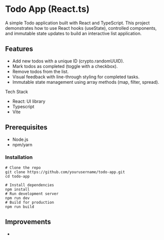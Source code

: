 # Todo App (React.ts)

A simple Todo application built with React and TypeScript.
This project demonstrates how to use React hooks (useState), controlled components, and immutable state updates to build an interactive list application.

## Features

- Add new todos with a unique ID (crypto.randomUUID).
- Mark todos as completed (toggle with a checkbox).
- Remove todos from the list.
- Visual feedback with line-through styling for completed tasks.
- Immutable state management using array methods (map, filter, spread).

Tech Stack

- React: UI library 
- Typescript
- Vite

## Prerequisites

- Node.js 
- npm/yarn

### Installation 

```
# Clone the repo
git clone https://github.com/yourusername/todo-app.git
cd todo-app

# Install dependencies
npm install
# Run development server
npm run dev 
# Build for production 
npm run build 
```
## Improvements 

- 